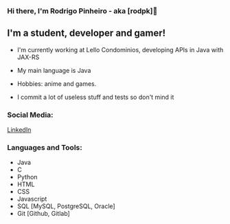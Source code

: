 ### Hi there, I'm Rodrigo Pinheiro - aka [rodpk]👋

## I'm a student, developer and gamer!
- I'm currently working at Lello Condominios, developing APIs in Java with JAX-RS 
- My main language is Java
- Hobbies: anime and games.

- I commit a lot of useless stuff and tests so don't mind it

### Social Media:
[LinkedIn]

### Languages and Tools:

- Java
- C
- Python          
- HTML
- CSS
- Javascript
- SQL [MySQL, PostgreSQL, Oracle]
- Git [Github, Gitlab]
<br />
<br />



[LinkedIn]: https://www.linkedin.com/in/rodpinheiro/
